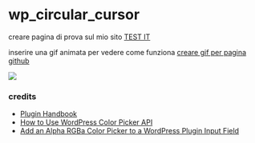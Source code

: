 # wp_circular_cursor




creare pagina di prova sul mio sito
[TEST IT]()

inserire una gif animata per vedere come funziona
[creare gif per pagina github](https://gist.github.com/paulirish/b6cf161009af0708315c)






![](https://gfycat.com/ElasticQualifiedHarvestmen)

### credits

+ [Plugin Handbook](https://developer.wordpress.org/plugins/settings/custom-settings-page/)
+ [How to Use WordPress Color Picker API](https://code.tutsplus.com/articles/how-to-use-wordpress-color-picker-api--wp-33067)
+ [Add an Alpha RGBa Color Picker to a WordPress Plugin Input Field](https://wpbeaches.com/add-an-rgba-color-picker-to-a-wordpress-plugin-input-field/)
